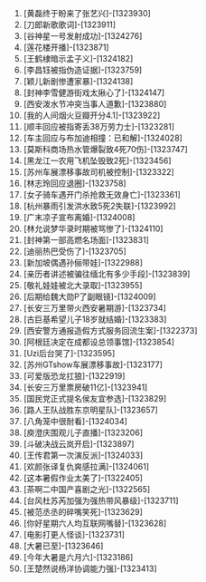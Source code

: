 
1. [黄磊终于盼来了张艺兴]-[1323930]
1. [刀郎新歌歌词]-[1323911]
1. [谷神星一号发射成功]-[1324276]
1. [莲花楼开播]-[1323871]
1. [王鹤棣暗示孟子义]-[1324182]
1. [李昌钰被指伪造证据]-[1323759]
1. [颖儿新剧惨遭家暴]-[1324138]
1. [封神李雪健游街戏太揪心了]-[1324147]
1. [西安泼水节冲突当事人道歉]-[1323880]
1. [我的人间烟火豆瓣开分4.1]-[1323922]
1. [顺丰回应被指寄丢38万劳力士]-[1323281]
1. [车主回应与布加迪相撞：已和解]-[1324028]
1. [莫斯科商场热水管爆裂致4死70伤]-[1323747]
1. [黑龙江一农用飞机坠毁致2死]-[1323456]
1. [苏州车展漂移事故司机被控制]-[1323322]
1. [林志玲回应退圈]-[1323758]
1. [女子骑车遇开门杀抢救无效身亡]-[1323361]
1. [杭州暴雨引发洪水致5死2失联]-[1323992]
1. [广末凉子宣布离婚]-[1324008]
1. [林允说梦华录时期被骂惨了]-[1324110]
1. [封神第一部高燃名场面]-[1323831]
1. [迪丽热巴受伤了]-[1323705]
1. [新加坡偶遇孙俪带娃]-[1322988]
1. [亲历者讲述被骗往缅北有多少手段]-[1323839]
1. [敬礼娃娃被北大录取]-[1323955]
1. [后期给魏大勋P了副眼镜]-[1324009]
1. [长安三万里带火西安暑期游]-[1323734]
1. [古巨基希望儿子18岁就结婚]-[1323383]
1. [西安警方通报造假方式服务回流生案]-[1322373]
1. [阿根廷决定在成都设总领事馆]-[1323854]
1. [Uzi后台哭了]-[1323595]
1. [苏州GTshow车展漂移事故]-[1323177]
1. [可爱版恐龙扛狼]-[1322919]
1. [长安三万里票房破11亿]-[1323941]
1. [国民党正式提名侯友宜参选]-[1323829]
1. [路人王队战胜东京明星队]-[1323657]
1. [八角笼中很耐看]-[1324034]
1. [庾澄庆围观儿子直播]-[1323206]
1. [斗破决战云岚开启]-[1323897]
1. [王传君第一次演反派]-[1324033]
1. [欢颜张译复仇爽感拉满]-[1324061]
1. [这本暑假作业太美了]-[1322405]
1. [茶啊二中国产喜剧之光]-[1322565]
1. [台风杜苏芮加强为强热带风暴级]-[1323711]
1. [被范丞丞的碎嘴笑死]-[1323629]
1. [你好星期六人均互联网嘴替]-[1323628]
1. [电影打更人怪谈]-[1323731]
1. [大暑已至]-[1323646]
1. [今年大暑是六月六]-[1323186]
1. [王楚然说杨洋协调能力强]-[1323413]